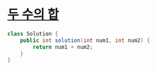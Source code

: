 # [두 수의 합](https://school.programmers.co.kr/learn/courses/30/lessons/120802)
```java
class Solution {
    public int solution(int num1, int num2) {
        return num1 + num2;
    }
}
```
